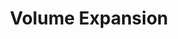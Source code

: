 ---
title: Volume Expansion
menu:
  docs_{{ .version }}:
    identifier: guides-perconaxtradb-volume-expansion
    name: Volume Expansion
    parent: guides-perconaxtradb
    weight: 44
menu_name: docs_{{ .version }}
---